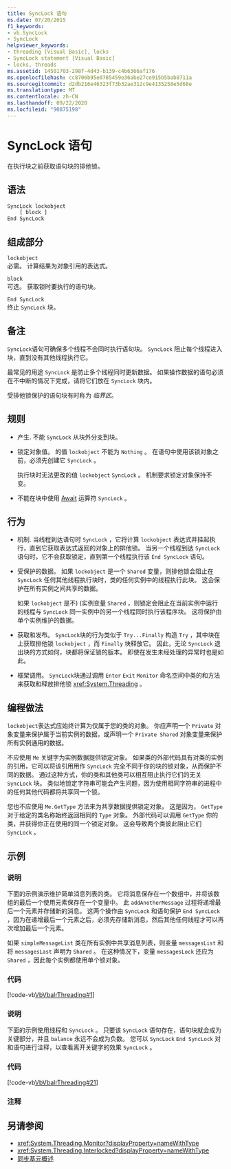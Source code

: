 ```yaml
---
title: SyncLock 语句
ms.date: 07/20/2015
f1_keywords:
- vb.SyncLock
- SyncLock
helpviewer_keywords:
- threading [Visual Basic], locks
- SyncLock statement [Visual Basic]
- locks, threads
ms.assetid: 14501703-298f-4d43-b139-c4b6366af176
ms.openlocfilehash: cc8706b95e0785459e36abe27ce915b5bab8711a
ms.sourcegitcommit: d2db216e46323f73b32ae312c9e4135258e5d68e
ms.translationtype: MT
ms.contentlocale: zh-CN
ms.lasthandoff: 09/22/2020
ms.locfileid: "90875198"
---
```

# <a name="synclock-statement"></a>SyncLock 语句

在执行块之前获取语句块的排他锁。  
  
## <a name="syntax"></a>语法  
  
```vb  
SyncLock lockobject  
    [ block ]  
End SyncLock  
```  
  
## <a name="parts"></a>组成部分  

 `lockobject`  
 必需。 计算结果为对象引用的表达式。  
  
 `block`  
 可选。 获取锁时要执行的语句块。  
  
 `End SyncLock`  
 终止 `SyncLock` 块。  
  
## <a name="remarks"></a>备注  

 `SyncLock`语句可确保多个线程不会同时执行语句块。 `SyncLock` 阻止每个线程进入块，直到没有其他线程执行它。  
  
 最常见的用途 `SyncLock` 是防止多个线程同时更新数据。 如果操作数据的语句必须在不中断的情况下完成，请将它们放在 `SyncLock` 块内。  
  
 受排他锁保护的语句块有时称为 *临界区*。  
  
## <a name="rules"></a>规则  
  
- 产生. 不能 `SyncLock` 从块外分支到块。  
  
- 锁定对象值。 的值 `lockobject` 不能为 `Nothing` 。 在语句中使用该锁对象之前，必须先创建它 `SyncLock` 。  
  
     执行块时无法更改的值 `lockobject` `SyncLock` 。 机制要求锁定对象保持不变。  
  
- 不能在块中使用 [Await](../operators/await-operator.md) 运算符 `SyncLock` 。  
  
## <a name="behavior"></a>行为  
  
- 机制. 当线程到达语句时 `SyncLock` ，它将计算 `lockobject` 表达式并挂起执行，直到它获取表达式返回的对象上的排他锁。 当另一个线程到达 `SyncLock` 语句时，它不会获取锁定，直到第一个线程执行该 `End SyncLock` 语句。  
  
- 受保护的数据。 如果 `lockobject` 是一个 `Shared` 变量，则排他锁会阻止在 `SyncLock` 任何其他线程执行块时，类的任何实例中的线程执行此块。 这会保护在所有实例之间共享的数据。  
  
     如果 `lockobject` 是不)  (实例变量 `Shared` ，则锁定会阻止在当前实例中运行的线程与 `SyncLock` 同一实例中的另一个线程同时执行该程序块。 这将保护由单个实例维护的数据。  
  
- 获取和发布。 `SyncLock`块的行为类似于 `Try...Finally` 构造 `Try` ，其中块在上获取排他锁 `lockobject` ，而 `Finally` 块释放它。 因此，无论 `SyncLock` 退出块的方式如何，块都将保证锁的版本。 即使在发生未经处理的异常时也是如此。  
  
- 框架调用。 `SyncLock`块通过调用 `Enter` `Exit` `Monitor` 命名空间中类的和方法来获取和释放排他锁 <xref:System.Threading> 。  
  
## <a name="programming-practices"></a>编程做法  

 `lockobject`表达式应始终计算为仅属于您的类的对象。 你应声明一个 `Private` 对象变量来保护属于当前实例的数据，或声明一个 `Private Shared` 对象变量来保护所有实例通用的数据。  
  
 不应使用 `Me` 关键字为实例数据提供锁定对象。 如果类的外部代码具有对类的实例的引用，它可以将该引用用作 `SyncLock` 完全不同于你的块的锁对象，从而保护不同的数据。 通过这种方式，你的类和其他类可以相互阻止执行它们的无关 `SyncLock` 块。 类似地锁定字符串可能会产生问题，因为使用相同字符串的进程中的任何其他代码都将共享同一个锁。  
  
 您也不应使用 `Me.GetType` 方法来为共享数据提供锁定对象。 这是因为， `GetType` 对于给定的类名称始终返回相同的 `Type` 对象。 外部代码可以调用 `GetType` 你的类，并获得你正在使用的同一个锁定对象。 这会导致两个类彼此阻止它们 `SyncLock` 。  
  
## <a name="examples"></a>示例  
  
### <a name="description"></a>说明  

 下面的示例演示维护简单消息列表的类。 它将消息保存在一个数组中，并将该数组的最后一个使用元素保存在一个变量中。 此 `addAnotherMessage` 过程将递增最后一个元素并存储新的消息。 这两个操作由 `SyncLock` 和语句保护 `End SyncLock` ，因为在递增最后一个元素之后，必须先存储新消息，然后其他任何线程才可以再次增加最后一个元素。  
  
 如果 `simpleMessageList` 类在所有实例中共享消息列表，则变量 `messagesList` 和将 `messagesLast` 声明为 `Shared` 。 在这种情况下，变量 `messagesLock` 还应为 `Shared` ，因此每个实例都使用单个锁对象。  
  
### <a name="code"></a>代码  

 [!code-vb[VbVbalrThreading#1](~/samples/snippets/visualbasic/VS_Snippets_VBCSharp/VbVbalrThreading/VB/Class1.vb#1)]  
  
### <a name="description"></a>说明  

 下面的示例使用线程和 `SyncLock` 。 只要该 `SyncLock` 语句存在，语句块就会成为关键部分，并且 `balance` 永远不会成为负数。 您可以 `SyncLock` `End SyncLock` 对和语句进行注释，以查看离开关键字的效果 `SyncLock` 。  
  
### <a name="code"></a>代码  

 [!code-vb[VbVbalrThreading#21](~/samples/snippets/visualbasic/VS_Snippets_VBCSharp/VbVbalrThreading/VB/class2.vb#21)]  
  
### <a name="comments"></a>注释  
  
## <a name="see-also"></a>另请参阅

- <xref:System.Threading.Monitor?displayProperty=nameWithType>
- <xref:System.Threading.Interlocked?displayProperty=nameWithType>
- [同步基元概述](../../../standard/threading/overview-of-synchronization-primitives.md)
